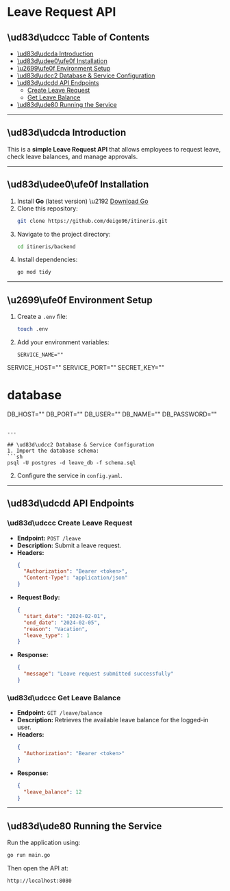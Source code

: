 # Leave Request API

## \ud83d\udccc Table of Contents
- [\ud83d\udcda Introduction](#introduction)
- [\ud83d\udee0\ufe0f Installation](#installation)
- [\u2699\ufe0f Environment Setup](#environment-setup)
- [\ud83d\udcc2 Database & Service Configuration](#database--service-configuration)
- [\ud83d\udcdd API Endpoints](#api-endpoints)
  - [Create Leave Request](#create-leave-request)
  - [Get Leave Balance](#get-leave-balance)
- [\ud83d\ude80 Running the Service](#running-the-service)

---

## \ud83d\udcda Introduction
This is a **simple Leave Request API** that allows employees to request leave, check leave balances, and manage approvals.

---

## \ud83d\udee0\ufe0f Installation
1. Install **Go** (latest version) \u2192 [Download Go](https://go.dev/doc/install)
2. Clone this repository:
   ```sh
   git clone https://github.com/deigo96/itineris.git
   ```
3. Navigate to the project directory:
   ```sh
   cd itineris/backend
   ```
4. Install dependencies:
   ```sh
   go mod tidy
   ```

---

## \u2699\ufe0f Environment Setup
1. Create a `.env` file:
   ```sh
   touch .env
   ```
2. Add your environment variables:
   ```env
   SERVICE_NAME=""
SERVICE_HOST=""
SERVICE_PORT=""
SECRET_KEY=""


# database
DB_HOST=""
DB_PORT=""
DB_USER=""
DB_NAME=""
DB_PASSWORD=""
   ```

---

## \ud83d\udcc2 Database & Service Configuration
1. Import the database schema:
   ```sh
   psql -U postgres -d leave_db -f schema.sql
   ```
2. Configure the service in `config.yaml`.

---

## \ud83d\udcdd API Endpoints

### \ud83d\udccc **Create Leave Request**
- **Endpoint:** `POST /leave`
- **Description:** Submit a leave request.
- **Headers:**
  ```json
  {
    "Authorization": "Bearer <token>",
    "Content-Type": "application/json"
  }
  ```
- **Request Body:**
  ```json
  {
    "start_date": "2024-02-01",
    "end_date": "2024-02-05",
    "reason": "Vacation",
    "leave_type": 1
  }
  ```
- **Response:**
  ```json
  {
    "message": "Leave request submitted successfully"
  }
  ```

### \ud83d\udccc **Get Leave Balance**
- **Endpoint:** `GET /leave/balance`
- **Description:** Retrieves the available leave balance for the logged-in user.
- **Headers:**
  ```json
  {
    "Authorization": "Bearer <token>"
  }
  ```
- **Response:**
  ```json
  {
    "leave_balance": 12
  }
  ```

---

## \ud83d\ude80 Running the Service
Run the application using:
```sh
go run main.go
```
Then open the API at:
```
http://localhost:8080
```


